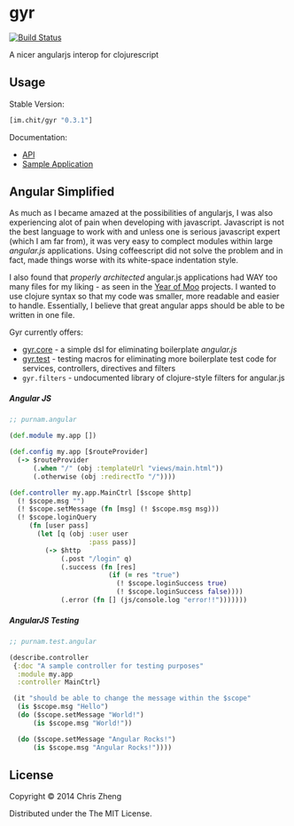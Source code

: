 # gyr

[![Build Status](https://travis-ci.org/purnam/gyr.png?branch=master)](https://travis-ci.org/purnam/gyr)

A nicer angularjs interop for clojurescript

## Usage

Stable Version: 

```clojure
[im.chit/gyr "0.3.1"] 
```

Documentation:

- [API](http://purnam.github.io/gyr/)
- [Sample Application](https://github.com/purnam/example.gyr)

## Angular Simplified

As much as I became amazed at the possibilities of angularjs, I was also experiencing alot of pain when developing with javascript. Javascript is not the best language to work with and unless one is serious javascript expert (which I am far from), it was very easy to complect modules within large *angular.js* applications. Using coffeescript did not solve the problem and in fact, made things worse with its white-space indentation style. 
 
I also found that *properly architected* angular.js applications had WAY too many files for my liking - as seen in the [Year of Moo](www.yearofmoo.com/‎) projects. I wanted to use clojure syntax so that my code was smaller, more readable and easier to handle. Essentially, I believe that great angular apps should be able to be written in one file.

Gyr currently offers:

- [gyr.core](http://purnam.github.io/gyr/#gyr-core) - a simple dsl for eliminating boilerplate *angular.js*
- [gyr.test](http://purnam.github.io/gyr/#gyr-test) - testing macros for eliminating more boilerplate test code for services, controllers, directives and filters
- `gyr.filters` - undocumented library of clojure-style filters for angular.js

##### Angular JS

```clojure
;; purnam.angular

(def.module my.app [])

(def.config my.app [$routeProvider]
  (-> $routeProvider
      (.when "/" (obj :templateUrl "views/main.html"))
      (.otherwise (obj :redirectTo "/"))))

(def.controller my.app.MainCtrl [$scope $http]
  (! $scope.msg "")
  (! $scope.setMessage (fn [msg] (! $scope.msg msg)))
  (! $scope.loginQuery
     (fn [user pass]
       (let [q (obj :user user
                    :pass pass)]
         (-> $http
             (.post "/login" q)
             (.success (fn [res]
                         (if (= res "true")
                           (! $scope.loginSuccess true)
                           (! $scope.loginSuccess false))))
             (.error (fn [] (js/console.log "error!!")))))))
```

##### AngularJS Testing
```clojure
;; purnam.test.angular

(describe.controller
 {:doc "A sample controller for testing purposes"
  :module my.app
  :controller MainCtrl}

 (it "should be able to change the message within the $scope"
  (is $scope.msg "Hello") 
  (do ($scope.setMessage "World!")
      (is $scope.msg "World!"))

  (do ($scope.setMessage "Angular Rocks!")
      (is $scope.msg "Angular Rocks!"))))
```


## License

Copyright © 2014 Chris Zheng

Distributed under the The MIT License.
